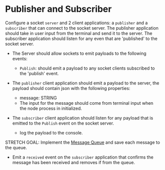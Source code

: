# Publisher and Subscriber

Configure a socket `server` and 2 client applications: a `publisher` and a `subscriber` that can connect to the socket server.  The publisher application should take in user input from the terminal and send it to the server. The subscriber application should listen for any even that are 'published' to the socket server.

* The Server should allow sockets to emit payloads to the following events: 
  * `Publish`:  should emit a payload to any socket clients subscribed to the 'publish' event.

* The `publisher` client application should emit a payload to the server, the payload should contain json with the following properties:
  * message: STRING
  * The input for the message should come from terminal input when the node process in initialized.

* The `subscriber` client application should listen for any payload that is emitted to the `Publish` event on the socket server.
  * log the payload to the console.

STRETCH GOAL:  Implement the [Message Queue](https://github.com/codefellows/seattle-code-javascript-401d44/blob/main/class-13/typed-demo/message-queue/lib/MessageQueue.js) and save each message to the queue.
  
* Emit a `received` event on the `subscriber` application that confirms the message has been received and removes if from the queue.
